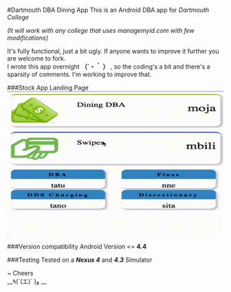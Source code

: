 #Dartmouth DBA Dining App
This is an Android DBA app for *Dartmouth College*

*(It will work with any  college that uses managemyid.com with few modifications)*


It's fully functional, just a bit ugly.
If anyone wants to improve it further you are welcome to fork.   
I wrote this app overnight __（´・｀ ）__ , so the coding's a bit and there's a sparsity of comments. I'm working to improve that.

###Stock App Landing Page
![alt tag](./out.gif)

###Version compatibility
Android Version <= __4.4__ 

###Testing
Tested on a ___Nexus 4___ and ___4.3___ Simulator 
 
~ Cheers   
__٩(`(エ)´ )و __